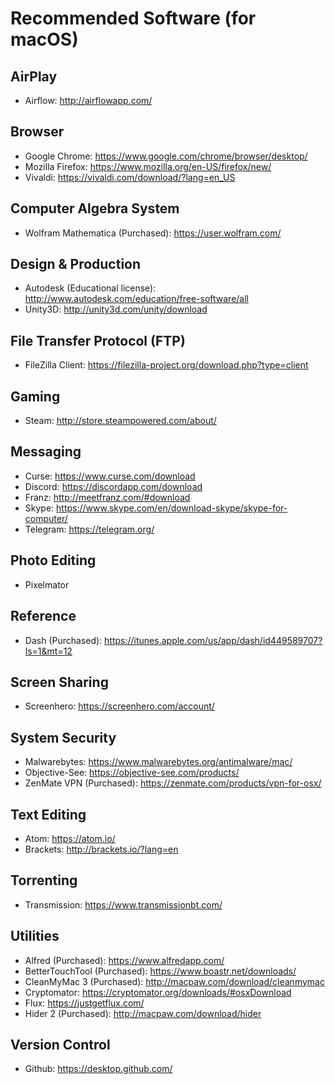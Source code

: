 # Recommended Software (for macOS)

## AirPlay

- Airflow: <http://airflowapp.com/>

## Browser

- Google Chrome: <https://www.google.com/chrome/browser/desktop/>
- Mozilla Firefox: <https://www.mozilla.org/en-US/firefox/new/>
- Vivaldi: <https://vivaldi.com/download/?lang=en_US>

## Computer Algebra System

- Wolfram Mathematica (Purchased): <https://user.wolfram.com/>

## Design & Production

- Autodesk (Educational license): <http://www.autodesk.com/education/free-software/all>
- Unity3D: <http://unity3d.com/unity/download>

## File Transfer Protocol (FTP)

- FileZilla Client: <https://filezilla-project.org/download.php?type=client>

## Gaming

- Steam: <http://store.steampowered.com/about/>

## Messaging

- Curse: <https://www.curse.com/download>
- Discord: <https://discordapp.com/download>
- Franz: <http://meetfranz.com/#download>
- Skype: <https://www.skype.com/en/download-skype/skype-for-computer/>
- Telegram: <https://telegram.org/>

## Photo Editing

- Pixelmator

## Reference

- Dash (Purchased): <https://itunes.apple.com/us/app/dash/id449589707?ls=1&mt=12>

## Screen Sharing

- Screenhero: <https://screenhero.com/account/>

## System Security

- Malwarebytes: <https://www.malwarebytes.org/antimalware/mac/>
- Objective-See: <https://objective-see.com/products/>
- ZenMate VPN (Purchased): <https://zenmate.com/products/vpn-for-osx/>

## Text Editing

- Atom: <https://atom.io/>
- Brackets: <http://brackets.io/?lang=en>

## Torrenting

- Transmission: <https://www.transmissionbt.com/>

## Utilities

- Alfred (Purchased): <https://www.alfredapp.com/>
- BetterTouchTool (Purchased): <https://www.boastr.net/downloads/>
- CleanMyMac 3 (Purchased): <http://macpaw.com/download/cleanmymac>
- Cryptomator: <https://cryptomator.org/downloads/#osxDownload>
- Flux: <https://justgetflux.com/>
- Hider 2 (Purchased): <http://macpaw.com/download/hider>

## Version Control

- Github: <https://desktop.github.com/>
